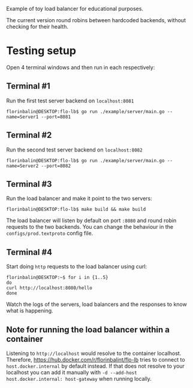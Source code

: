 Example of toy load balancer for educational purposes.

The current version round robins between hardcoded backends, without checking
for their health.

# Testing setup

Open 4 terminal windows and then run in each respectively:

## Terminal #1

Run the first test server backend on `localhost:8081`
```console
florinbalin@DESKTOP:flo-lb$ go run ./example/server/main.go --name=Server1 --port=8081
```

## Terminal #2
Run the second test server backend on `localhost:8082`
```console
florinbalin@DESKTOP:flo-lb$ go run ./example/server/main.go --name=Server2 --port=8082
```

## Terminal #3
Run the load balancer and make it point to the two servers:
```console
florinbalin@DESKTOP:flo-lb$ make build && make build
```

The load balancer will listen by default on port `:8080` 
and round robin requests to the two backends.
You can change the behaviour in the `configs/prod.textproto` config file.

## Terminal #4
Start doing `http` requests to the load balancer using curl:

```console
florinbalin@DESKTOP:~$ for i in {1..5}
do
curl http://localhost:8080/hello
done
```

Watch the logs of the servers, load balancers and the responses to
know what is happening.

## Note for running the load balancer within a container

Listening to `http://localhost` would resolve to the container localhost.
Therefore, https://hub.docker.com/r/florinbalint/flo-lb 
tries to connect to `host.docker.internal` by default instead.
If that does not resolve to your localhost you can add it manually
with `-d --add-host host.docker.internal: host-gateway` when running locally.
